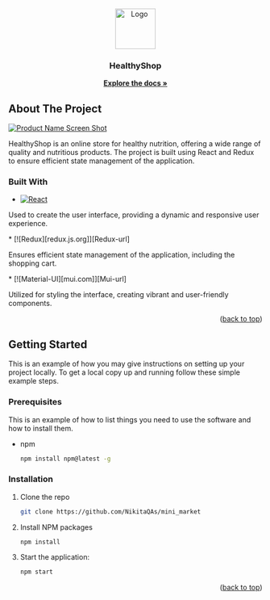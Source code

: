 <!-- Improved compatibility of back to top link: See: https://github.com/othneildrew/Best-README-Template/pull/73 -->
<a name="readme-top"></a>
<!--
*** Thanks for checking out the Best-README-Template. If you have a suggestion
*** that would make this better, please fork the repo and create a pull request
*** or simply open an issue with the tag "enhancement".
*** Don't forget to give the project a star!
*** Thanks again! Now go create something AMAZING! :D
-->

<!-- PROJECT LOGO -->
<br />
<div align="center">
  <a href="https://github.com/NikitaQAs">
    <img src="https://avatars.githubusercontent.com/u/130240201?s=400&u=af2c9517f80b2a8d60802529ce7b34fb3a5f06db&v=4" alt="Logo" width="80" height="80">
  </a>

  <h3 align="center">HealthyShop</h3>

  <p align="center">
    <a href="https://github.com/NikitaQAs/mini_market"><strong>Explore the docs »</strong></a>
    <br />
  </p>
</div>

<!-- ABOUT THE PROJECT -->
## About The Project

[![Product Name Screen Shot][product-screenshot]](https://example.com)

HealthyShop is an online store for healthy nutrition, offering a wide range of quality and nutritious products. The project is built using React and Redux to ensure efficient state management of the application.


### Built With


* [![React][React.js]][React-url]
<p align="left">Used to create the user interface, providing a dynamic and responsive user experience. <p>
* [![Redux][redux.js.org]][Redux-url]
<p align="left">Ensures efficient state management of the application, including the shopping cart. <p>
* [![Material-UI][mui.com]][Mui-url]
<p align="left">Utilized for styling the interface, creating vibrant and user-friendly components. <p>

<p align="right">(<a href="#readme-top">back to top</a>)</p>



<!-- GETTING STARTED -->
## Getting Started

This is an example of how you may give instructions on setting up your project locally.
To get a local copy up and running follow these simple example steps.

### Prerequisites

This is an example of how to list things you need to use the software and how to install them.
* npm
  ```sh
  npm install npm@latest -g
  ```

### Installation

1. Clone the repo
   ```sh
   git clone https://github.com/NikitaQAs/mini_market
   ```
2. Install NPM packages
   ```sh
   npm install
   ```
3. Start the application: 
   ```sh
   npm start
   ```

<p align="right">(<a href="#readme-top">back to top</a>)</p>


<!-- MARKDOWN LINKS & IMAGES -->
<!-- https://www.markdownguide.org/basic-syntax/#reference-style-links -->
[contributors-shield]: https://img.shields.io/github/contributors/othneildrew/Best-README-Template.svg?style=for-the-badge
[contributors-url]: https://github.com/othneildrew/Best-README-Template/graphs/contributors
[forks-shield]: https://img.shields.io/github/forks/othneildrew/Best-README-Template.svg?style=for-the-badge
[forks-url]: https://github.com/othneildrew/Best-README-Template/network/members
[stars-shield]: https://img.shields.io/github/stars/othneildrew/Best-README-Template.svg?style=for-the-badge
[stars-url]: https://github.com/othneildrew/Best-README-Template/stargazers
[issues-shield]: https://img.shields.io/github/issues/othneildrew/Best-README-Template.svg?style=for-the-badge
[issues-url]: https://github.com/othneildrew/Best-README-Template/issues
[license-shield]: https://img.shields.io/github/license/othneildrew/Best-README-Template.svg?style=for-the-badge
[license-url]: https://github.com/othneildrew/Best-README-Template/blob/master/LICENSE.txt
[linkedin-shield]: https://img.shields.io/badge/-LinkedIn-black.svg?style=for-the-badge&logo=linkedin&colorB=555
[linkedin-url]: https://linkedin.com/in/othneildrew
[product-screenshot]: images/screenshot.png
[React.js]: https://w7.pngwing.com/pngs/79/518/png-transparent-js-react-js-logo-react-react-native-logos-icon.png
[React-url]: https://reactjs.org/
[Redux.js]: https://redux.js.org/img/redux.svg
[Redux-url]: https://redux.js.org/
[Material-UI]: https://mui.com/static/logo.png
[Mui-url]: https://mui.com


